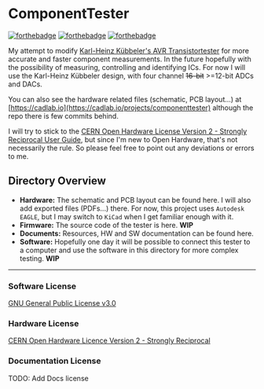 # ComponentTester

[![forthebadge](https://forthebadge.com/images/badges/powered-by-electricity.svg)](https://forthebadge.com)
[![forthebadge](https://forthebadge.com/images/badges/0-percent-optimized.svg)](https://forthebadge.com)
[![forthebadge](https://forthebadge.com/images/badges/made-with-crayons.svg)](https://forthebadge.com)

My attempt to modify [Karl-Heinz Kübbeler's AVR Transistortester](https://www.mikrocontroller.net/articles/AVR_Transistortester) for more accurate and faster component measurements. In the future hopefully with the possibility of measuring, controlling and identifying ICs. For now I will use the Karl-Heinz Kübbeler design, with four channel ~~16-bit~~ >=12-bit ADCs and DACs.

You can also see the hardware related files (schematic, PCB layout...) at [https://cadlab.io](https://cadlab.io/projects/componenttester) although the repo there is few commits behind.

I will try to stick to the [CERN Open Hardware License Version 2 - Strongly Reciprocal User Guide](https://ohwr.org/project/cernohl/wikis/uploads/cf37727497ca2b5295a7ab83a40fcf5a/cern_ohl_s_v2_user_guide.pdf), but since I'm new to Open Hardware, that's not necessarily the rule. So please feel free to point out any deviations or errors to me.

## Directory Overview

* __Hardware:__ The schematic and PCB layout can be found here. I will also add exported files (PDFs...) there. For now, this project uses `Autodesk EAGLE`, but I may switch to `KiCad` when I get familiar enough with it.  
* __Firmware:__ The source code of the tester is here. __WIP__  
* __Documents:__ Resources, HW and SW documentation can be found here.  
* __Software:__ Hopefully one day it will be possible to connect this tester to a computer and use the software in this directory for more complex testing. __WIP__  

---

### Software License

[GNU General Public License v3.0](https://github.com/Just-Danuse/ComponentTester/blob/main/LICENSE)

### Hardware License

[CERN Open Hardware Licence Version 2 - Strongly Reciprocal](https://github.com/Just-Danuse/ComponentTester/blob/main/LICENSE_HARDWARE)

### Documentation License

TODO: Add Docs license
